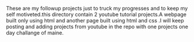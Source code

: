 These are my followup projects just to truck my progresses and to keep my self motiveted.this directory contain 2 youtube tutorial projects.A webpage built only using html and another page built using html and css .I will keep posting and adding projects from youtube in the repo with one projects one day challange of maine.
